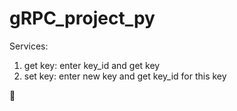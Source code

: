 # gRPC_project_py

Services:
1) get key:
enter key_id and get key
2) set key:
enter new key and get key_id for this key

🐸
